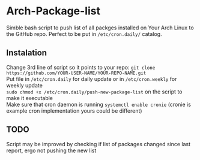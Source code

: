 # Arch-Package-list
Simble bash script to push list of all packges installed on Your Arch Linux to the GitHub repo.
Perfect to be put in ```/etc/cron.daily/```  catalog.
## Instalation
Change 3rd line of script so it points to your repo: ```git clone https://github.com/YOUR-USER-NAME/YOUR-REPO-NAME.git```</br>
Put file in ```/etc/cron.daily``` for daily update or in ```/etc/cron.weekly``` for weekly update</br>
```sudo chmod +x /etc/cron.daily/push-new-package-list``` on the script to make it executable</br>
Make sure that cron daemon is running ```systemctl enable cronie``` (cronie is example cron implementation yours could be different)

## TODO
Script may be improved by checking if list of packages changed since last report, ergo not pushing the new list
